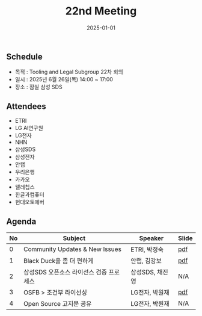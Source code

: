 ﻿---
title: "22nd Meeting"
linkTitle: "22nd Meeting"
weight: 6
date: 2025-01-01
type: docs
categories: ["Tooling&Legal"]
tags: []
description: Tooling & Legal Subgroup 22nd Meeting
---

## Schedule
* 목적 : Tooling and Legal Subgroup 22차 회의
* 일시 : 2025년 6월 26일(목) 14:00 ~ 17:00
* 장소 : 잠실 삼성 SDS

## Attendees
* ETRI
* LG AI연구원
* LG전자
* NHN
* 삼성SDS
* 삼성전자
* 안랩
* 우리은행
* 카카오
* 텔레칩스
* 한글과컴퓨터
* 현대오토에버

## Agenda
| No | Subject           | Speaker | Slide |
|----|-----------------|------|------|
| 0  | Community Updates & New Issues | ETRI, 박정숙 | [pdf](1_US_Copyright_Trends_for_AI_Technologies.pdf) |
| 1  | Black Duck을 좀 더 편하게 | 안랩, 김강보 | [pdf](2_Make_Black_Duck_More_User_Friendly.pdf) |
| 2  | 삼성SDS 오픈소스 라이선스 검증 프로세스 | 삼성SDS, 채진영 | N/A |
| 3  | OSFB > 조건부 라이선싱 | LG전자, 박원재 | [pdf](4_OSFB_ch5.pdf) |
| 4  | Open Source 고지문 공유 | LG전자, 박원재 | N/A |

<!-- 

## Attendees

## Meeting Minutes

## Photo Gallery

<div ><span class="image fit">
</span></div> -->